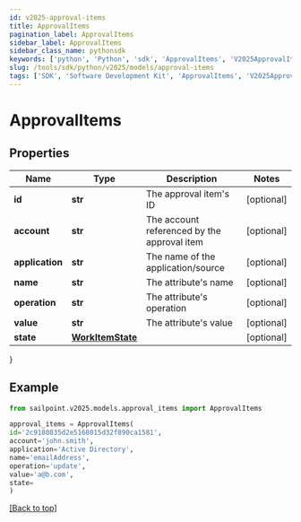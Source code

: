 ```yaml
---
id: v2025-approval-items
title: ApprovalItems
pagination_label: ApprovalItems
sidebar_label: ApprovalItems
sidebar_class_name: pythonsdk
keywords: ['python', 'Python', 'sdk', 'ApprovalItems', 'V2025ApprovalItems']
slug: /tools/sdk/python/v2025/models/approval-items
tags: ['SDK', 'Software Development Kit', 'ApprovalItems', 'V2025ApprovalItems']
---
```


# ApprovalItems

## Properties

| Name | Type | Description | Notes |
| --- | --- | --- | --- |
| **id** | **str** | The approval item's ID | [optional] |
| **account** | **str** | The account referenced by the approval item | [optional] |
| **application** | **str** | The name of the application/source | [optional] |
| **name** | **str** | The attribute's name | [optional] |
| **operation** | **str** | The attribute's operation | [optional] |
| **value** | **str** | The attribute's value | [optional] |
| **state** | [**WorkItemState**](work-item-state) |  | [optional] |

}

## Example

```python
from sailpoint.v2025.models.approval_items import ApprovalItems

approval_items = ApprovalItems(
id='2c9180835d2e5168015d32f890ca1581',
account='john.smith',
application='Active Directory',
name='emailAddress',
operation='update',
value='a@b.com',
state=
)

```

[[Back to top]](#)
